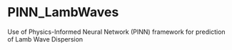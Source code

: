 # PINN_LambWaves
Use of Physics-Informed Neural Network (PINN) framework for prediction of Lamb Wave Dispersion
